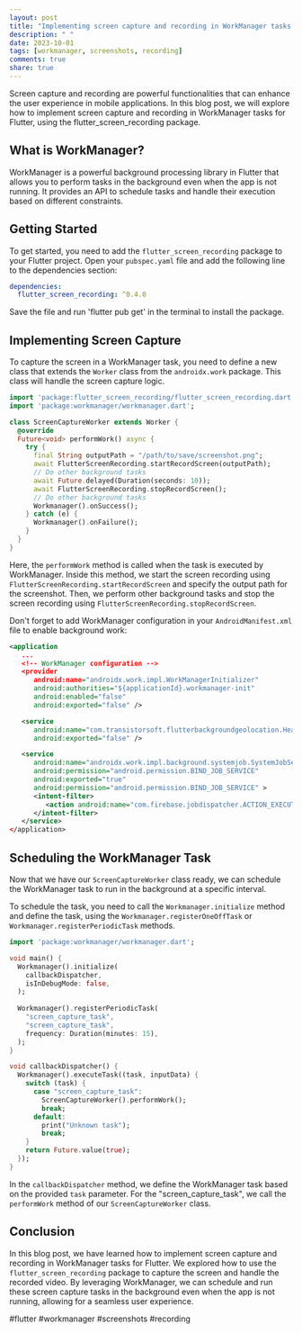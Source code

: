 ```yaml
---
layout: post
title: "Implementing screen capture and recording in WorkManager tasks for Flutter"
description: " "
date: 2023-10-01
tags: [workmanager, screenshots, recording]
comments: true
share: true
---
```


Screen capture and recording are powerful functionalities that can enhance the user experience in mobile applications. In this blog post, we will explore how to implement screen capture and recording in WorkManager tasks for Flutter, using the flutter_screen_recording package.

## What is WorkManager?

WorkManager is a powerful background processing library in Flutter that allows you to perform tasks in the background even when the app is not running. It provides an API to schedule tasks and handle their execution based on different constraints.

## Getting Started

To get started, you need to add the `flutter_screen_recording` package to your Flutter project. Open your `pubspec.yaml` file and add the following line to the dependencies section:

```yaml
dependencies:
  flutter_screen_recording: ^0.4.0
```

Save the file and run 'flutter pub get' in the terminal to install the package.

## Implementing Screen Capture

To capture the screen in a WorkManager task, you need to define a new class that extends the `Worker` class from the `androidx.work` package. This class will handle the screen capture logic.

```dart
import 'package:flutter_screen_recording/flutter_screen_recording.dart';
import 'package:workmanager/workmanager.dart';

class ScreenCaptureWorker extends Worker {
  @override
  Future<void> performWork() async {
    try {
      final String outputPath = "/path/to/save/screenshot.png";
      await FlutterScreenRecording.startRecordScreen(outputPath);
      // Do other background tasks
      await Future.delayed(Duration(seconds: 10));
      await FlutterScreenRecording.stopRecordScreen();
      // Do other background tasks
      Workmanager().onSuccess();
    } catch (e) {
      Workmanager().onFailure();
    }
  }
}
```

Here, the `performWork` method is called when the task is executed by WorkManager. Inside this method, we start the screen recording using `FlutterScreenRecording.startRecordScreen` and specify the output path for the screenshot. Then, we perform other background tasks and stop the screen recording using `FlutterScreenRecording.stopRecordScreen`.

Don't forget to add WorkManager configuration in your `AndroidManifest.xml` file to enable background work:

```xml
<application
   ...
   <!-- WorkManager configuration -->
   <provider
      android:name="androidx.work.impl.WorkManagerInitializer"
      android:authorities="${applicationId}.workmanager-init"
      android:enabled="false"
      android:exported="false" />

   <service
      android:name="com.transistorsoft.flutterbackgroundgeolocation.HeadlessJobService"
      android:exported="false" />

   <service
      android:name="androidx.work.impl.background.systemjob.SystemJobService"
      android:permission="android.permission.BIND_JOB_SERVICE"
      android:exported="true"
      android:permission="android.permission.BIND_JOB_SERVICE" >
      <intent-filter>
         <action android:name="com.firebase.jobdispatcher.ACTION_EXECUTE"/>
      </intent-filter>
   </service>
</application>
```

## Scheduling the WorkManager Task

Now that we have our `ScreenCaptureWorker` class ready, we can schedule the WorkManager task to run in the background at a specific interval.

To schedule the task, you need to call the `Workmanager.initialize` method and define the task, using the `Workmanager.registerOneOffTask` or `Workmanager.registerPeriodicTask` methods.

```dart
import 'package:workmanager/workmanager.dart';

void main() {
  Workmanager().initialize(
    callbackDispatcher,
    isInDebugMode: false,
  );
  
  Workmanager().registerPeriodicTask(
    "screen_capture_task",
    "screen_capture_task",
    frequency: Duration(minutes: 15),
  );
}

void callbackDispatcher() {
  Workmanager().executeTask((task, inputData) {
    switch (task) {
      case "screen_capture_task":
        ScreenCaptureWorker().performWork();
        break;
      default:
        print("Unknown task");
        break;
    }
    return Future.value(true);
  });
}
```

In the `callbackDispatcher` method, we define the WorkManager task based on the provided `task` parameter. For the "screen_capture_task", we call the `performWork` method of our `ScreenCaptureWorker` class.

## Conclusion

In this blog post, we have learned how to implement screen capture and recording in WorkManager tasks for Flutter. We explored how to use the `flutter_screen_recording` package to capture the screen and handle the recorded video. By leveraging WorkManager, we can schedule and run these screen capture tasks in the background even when the app is not running, allowing for a seamless user experience.

#flutter #workmanager #screenshots #recording